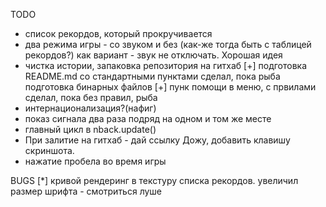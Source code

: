 ﻿TODO
- список рекордов, который прокручивается
- два режима игры - со звуком и без (как-же тогда быть с таблицей рекордов?)
 как вариант - звук не отключать. Хорошая идея
- чистка истории, запаковка репозитория на гитхаб
 [+] подготовка README.md со стандартными пунктами
    сделал, пока рыба
 подготовка бинарных файлов
[+] пунк помощи в меню, с првилами
    сделал, пока без правил, рыба
- интернационализация?(нафиг)
- показ сигнала два раза подряд на одном и том же месте
- главный цикл в nback.update()
- При залитие на гитхаб - дай ссылку Дожу, добавить клавишу скриншота.
- нажатие пробела во время игры

BUGS
[*] кривой рендеринг в текстуру списка рекордов.
    увеличил размер шрифта - смотриться луше


